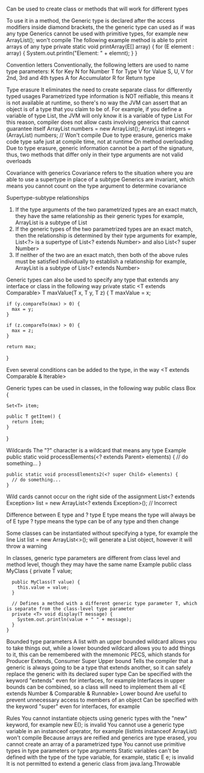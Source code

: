 Can be used to create class or methods that will work for different types

To use it in a method, the Generic type is declared after the access modifiers inside diamond brackets,
  the the generic type can used as if was any type
  Generics cannot be used with primitive types, for example new ArrayList<int>(); won't compile
    The following example method is able to print arrays of any type
    private static <E> void printArray(E[] array) {
      for (E element : array) {
        System.out.println("Element: " + elemnt);
      }
    }

Convention letters
    Conventionally, the following letters are used to name type parameters:
      K for Key
      N for Number
      T for Type
      V for Value
      S, U, V for 2nd, 3rd and 4th types
      A for Accumulator
      R for Return type

Type erasure
  It eliminates the need to create separate class for differently typed usages
  Parametrized type information is NOT reifiable,
    this means it is not available at runtime, so there's no way the JVM can assert that 
    an object is of a type that you claim to be of.
    For example, if you define a variable of type List<Number>, 
    the JVM will only know it is a variable of type List
  For this reason, compiler does not allow casts involving generics that cannot guarantee itself
    ArrayList<Number> numbers = new ArrayList<Number>();
    ArrayList<Integer> integers = (ArrayList<Integer>) numbers; // Won't compile
  Due to type erasure, generics make code type safe just at compile time, not at runtime
  On method overloading
    Due to type erasure, generic information cannot be a part of the signature,
    thus, two methods that differ only in their type arguments are not valid overloads

Covariance with generics
  Covariance refers to the situation where you are able to use a supertype in place of a subtype
  Generics are invariant, which means you cannot count on the type argument to determine covariance

Supertype-subtype relationships
  1. If the type arguments of the two parametrized types are an exact match, 
      they have the same relationship as their generic types
      for example, ArrayList<?> is a subtype of List<?>
  2. If the generic types of the two parametrized types are an exact match, 
      then the relationship is determined by their type arguments
      for example, List<?> is a supertype of List<? extends Number> and also List<? super Number>
  3. If neither of the two are an exact match, 
     then both of the above rules must be satisfied individually to establish a relationship
     for example, ArrayList<Integer> is a subtype of List<? extends Number>

Generic types can also be used to specify any type that extends any interface or class in the following way
  private static <T extends Comparable<T>> T maxValue(T x, T y, T z) {
    T maxValue = x;

    if (y.compareTo(max) > 0) {
      max = y;
    }

    if (z.compareTo(max) > 0) {
      max = z;
    }

    return max;
  }

Even several conditions can be added to the type, in the way <T extends Comparable<T> & Iterable<T>>

Generic types can be used in classes, in the following way
  public class Box<T> {

    Set<T> item;

    public T getItem() {
      return item;
    }

  }

Wildcards
  The "?" character is a wildcard that means any type
  Example
    public static void processElements(<? extends Parent> elements) {
      // do something...
    }

    public static void processElements2(<? super Child> elements) {
      // do something...
    }
  Wild cards cannot occur on the right side of the assignment
    List<? extends Exception> list = new ArrayList<? extends Exception>(); // Incorrect


Difference between E type and ? type
  E type means the type will always be of E type
  ? type means the type can be of any type and then change

Some classes can be instantiated without specifying a type, for example the line
  List list = new ArrayList<>();
  will generate a List<E> object, however it will throw a warning

In classes, generic type parameters are different from class level and method level, though they may have the same name
  Example
    public class MyClass<T> {
      private T value;

      public MyClass(T value) { 
        this.value = value; 
      }

      // Defines a method with a different generic type parameter T, which is separate from the class-level type parameter
      private <T> void display(T message) {
        System.out.println(value + " " + message);
      }
    }

Bounded type parameters
  A list with an upper bounded wildcard allows you to take things out, 
    while a lower bounded wildcard allows you to add things to it, this can be remembered with the
    mnemonic PECS, which stands for Producer Extends, Consumer Super
  Upper bound
    Tells the compiler that a generic is always going to be a type that extends another,
      so it can safely replace the generic with its declared super type
    Can be specified with the keyword "extends" even for interfaces, for example
      <E extends CharSequence>
    Interfaces in upper bounds can be combined, so a class will need to implement them all
      <E extends Number & Comparable & Runnable>
  Lower bound
    Are useful to prevent unnecessary access to members of an object
    Can be specified with the keyword "super" even for interfaces, for example
      <E super CharSequence>

Rules
  You cannot instantiate objects using generic types with the "new" keyword,
    for example new E(); is invalid
  You cannot use a generic type variable in an instanceof operator, 
    for example (listInts instanceof ArrayList<Integer>) won't compile
  Because arrays are reified and generics are type erased,
    you cannot create an array of a parametrized type
  You cannot use primitive types in type parameters or type arguments
  Static variables can't be defined with the type of the type variable, 
    for example, static E e; is invalid
  It is not permitted to extend a generic class from java.lang.Throwable